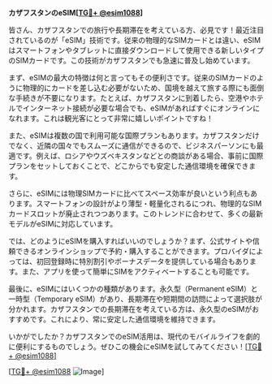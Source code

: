 **カザフスタンのeSIM[[TG💪+ @esim1088](https://t.me/s/esim1088)]**

皆さん、カザフスタンでの旅行や長期滞在を考えている方、必見です！最近注目されているのが「eSIM」技術です。従来の物理的なSIMカードとは違い、eSIMはスマートフォンやタブレットに直接ダウンロードして使用できる新しいタイプのSIMカードです。この技術がカザフスタンでも急速に普及し始めています。

まず、eSIMの最大の特徴は何と言ってもその便利さです。従来のSIMカードのように物理的にカードを差し込む必要がないため、国境を越えて旅する際にも面倒な手続きが不要になります。たとえば、カザフスタンに到着したら、空港やホテルでインターネット接続が必要な場合でも、eSIMがあればすぐにオンラインになれます。これは観光客にとって非常に嬉しいポイントですね！

また、eSIMは複数の国で利用可能な国際プランもあります。カザフスタンだけでなく、近隣の国々でもスムーズに通信ができるので、ビジネスパーソンにも最適です。例えば、ロシアやウズベキスタンなどとの商談がある場合、事前に国際プランをセットしておくことで、どこからでも安定した通信環境を確保できます。

さらに、eSIMには物理SIMカードに比べてスペース効率が良いという利点もあります。スマートフォンの設計がより薄型・軽量化されるにつれ、物理的なSIMカードスロットが廃止されつつあります。このトレンドに合わせて、多くの最新モデルがeSIMに対応しています。

では、どのようにeSIMを購入すればいいのでしょうか？まず、公式サイトや信頼できるオンラインショップで予約・購入することができます。プロバイダによっては、初回登録時に特別割引やボーナスデータを提供している場合もあります。また、アプリを使って簡単にSIMをアクティベートすることも可能です。

最後に、eSIMにはいくつかの種類があります。永久型（Permanent eSIM）と一時型（Temporary eSIM）があり、長期滞在や短期間の訪問によって選択肢が分かれます。カザフスタンでの長期滞在を考えている方は、永久型のeSIMがおすすめです。これにより、常に安定した通信環境を維持できます。

いかがでしたか？カザフスタンでのeSIM活用は、現代のモバイルライフを劇的に便利にするものでしょう。ぜひこの機会にeSIMを試してみてください！[[TG💪+ @esim1088](https://t.me/s/esim1088)]

[[TG💪+ @esim1088](https://t.me/s/esim1088) ![Image](https://i.postimg.cc/Y0z9fWf4/image.png)]